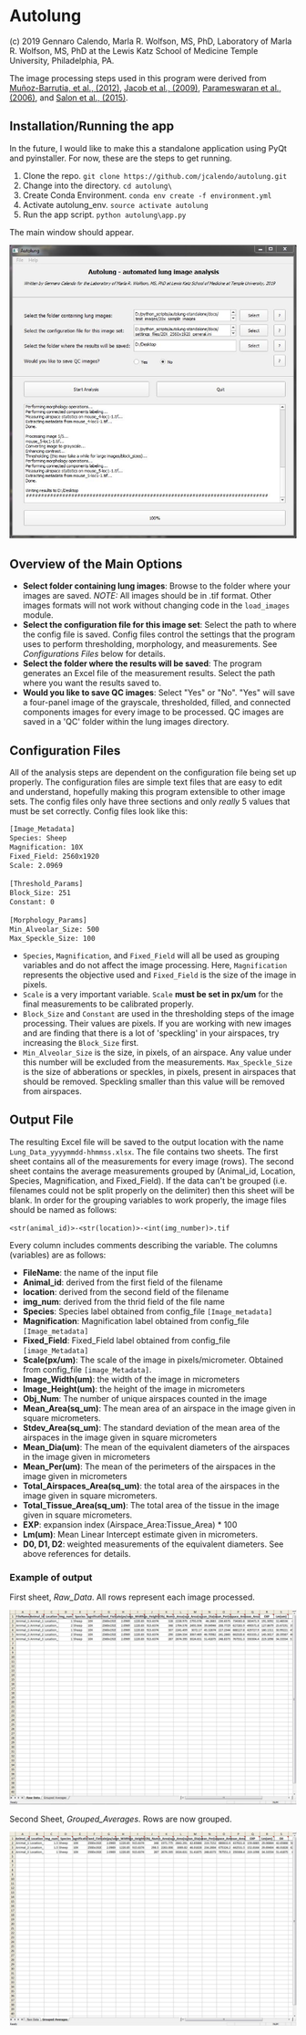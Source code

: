 # Autolung

(c) 2019 Gennaro Calendo, Marla R. Wolfson, MS, PhD, Laboratory of Marla R. Wolfson, MS, PhD at the Lewis Katz School of Medicine Temple University, Philadelphia, PA.

The image processing steps used in this program were derived from [Muñoz-Barrutia, et al., (2012)](https://www.ncbi.nlm.nih.gov/pubmed/23197972), [Jacob et al., (2009)](https://www.ncbi.nlm.nih.gov/pubmed/19688093), [Parameswaran et al., (2006)](https://www.ncbi.nlm.nih.gov/pubmed/16166240), and [Salon et al., (2015)](https://www.ncbi.nlm.nih.gov/pubmed/25695836).

## Installation/Running the app

In the future, I would like to make this a standalone application using PyQt and pyinstaller. For now, these are the steps to get running.

1. Clone the repo. `git clone https://github.com/jcalendo/autolung.git`
2. Change into the directory. `cd autolung\`
3. Create Conda Environment. `conda env create -f environment.yml`
4. Activate autolung_env. `source activate autolung`
5. Run the app script. `python autolung\app.py`

The main window should appear.

![Main_Window](docs/images/pyqt5_main_window.JPG)

## Overview of the Main Options

- **Select folder containing lung images**: Browse to the folder where your images are saved. *NOTE:* All images should be in .tif format. Other images formats will not work without changing code in the `load_images` module.
- **Select the configuration file for this image set**: Select the path to where the config file is saved. Config files control the settings that the program uses to perform thresholding, morphology, and measurements. See *Configurations Files* below for details.
- **Select the folder where the results will be saved**: The program generates an Excel file of the measurement results. Select the path where you want the results saved to.
- **Would you like to save QC images**: Select "Yes" or "No". "Yes" will save a four-panel image of the grayscale, thresholded, filled, and connected components images for every image to be processed. QC images are saved in a 'QC' folder within the lung images directory.

## Configuration Files

All of the analysis steps are dependent on the configuration file being set up properly. The configuration files are simple text files that are easy to edit and understand, hopefully making this program extensible to other image sets. The config files only have three sections and only *really* 5 values that must be set correctly. Config files look like this:

```
[Image_Metadata]
Species: Sheep
Magnification: 10X
Fixed_Field: 2560x1920
Scale: 2.0969

[Threshold_Params]
Block_Size: 251
Constant: 0

[Morphology_Params]
Min_Alveolar_Size: 500
Max_Speckle_Size: 100
```

- `Species`, `Magnification`, and `Fixed_Field` will all be used as grouping variables and do not affect the image processing. Here, `Magnification` represents the objective used and `Fixed_Field` is the size of the image in pixels.
- `Scale` is a very important variable. `Scale` **must be set in px/um** for the final measurements to be calibrated properly.
- `Block_Size` and `Constant` are used in the thresholding steps of the image processing. Their values are pixels. If you are working with new images and are finding that there is a lot of 'speckling' in your airspaces, try increasing the `Block_Size` first.
- `Min_Alveolar_Size` is the size, in pixels, of an airspace. Any value under this number will be excluded from the measurements. `Max_Speckle_Size` is the size of abberations or speckles, in pixels, present in airspaces that should be removed. Speckling smaller than this value will be removed from airspaces.

## Output File

The resulting Excel file will be saved to the output location with the name `Lung_Data_yyyymmdd-hhmmss.xlsx`. The file contains two sheets. The first sheet contains all of the measurements for every image (rows). The second sheet contains the average measurements grouped by (Animal_id, Location, Species, Magnification, and Fixed_Field). If the data can't be grouped (i.e. filenames could not be split properly on the delimiter) then this sheet will be blank. In order for the grouping variables to work properly, the image files should be named as follows:

`<str(animal_id)>-<str(location)>-<int(img_number)>.tif`

Every column includes comments describing the variable. The columns (variables) are as follows:

- **FileName**: the name of the input file
- **Animal_id**: derived from the first field of the filename
- **location**: derived from the second field of the filename
- **img_num**: derived from the thrid field of the file name
- **Species**: Species label obtained from config_file `[Image_metadata]`
- **Magnification**: Magnification label obtained from config_file `[Image_metadata]`
- **Fixed_Field**: Fixed_Field label obtained from config_file `[image_Metadata]`
- **Scale(px/um)**: The scale of the image in pixels/micrometer. Obtained from config_file `[image_Metadata]`.
- **Image_Width(um)**: the width of the image in micrometers
- **Image_Height(um)**: the height of the image in micrometers
- **Obj_Num**: The number of unique airspaces counted in the image
- **Mean_Area(sq_um)**: The mean area of an airspace in the image given in square micrometers.
- **Stdev_Area(sq_um)**: The standard deviation of the mean area of the airspaces in the image given in square micrometers
- **Mean_Dia(um)**: The mean of the equivalent diameters of the airspaces in the image given in micrometers
- **Mean_Per(um)**: The mean of the perimeters of the airspaces in the image given in micrometers
- **Total_Airspaces_Area(sq_um)**: the total area of the airspaces in the image given in square micrometers.
- **Total_Tissue_Area(sq_um)**: The total area of the tissue in the image given in square micrometers.
- **EXP**: expansion index (Airspace_Area:Tissue_Area) * 100
- **Lm(um)**: Mean Linear Intercept estimate given in micrometers.
- **D0, D1, D2**: weighted measurements of the equivalent diameters. See above references for details.

### Example of output

First sheet, *Raw_Data*. All rows represent each image processed.

![Sheet_1](docs/images/raw_data.JPG)

Second Sheet, *Grouped_Averages*. Rows are now grouped.

![Sheet_2](docs/images/grouped_averages.JPG)
